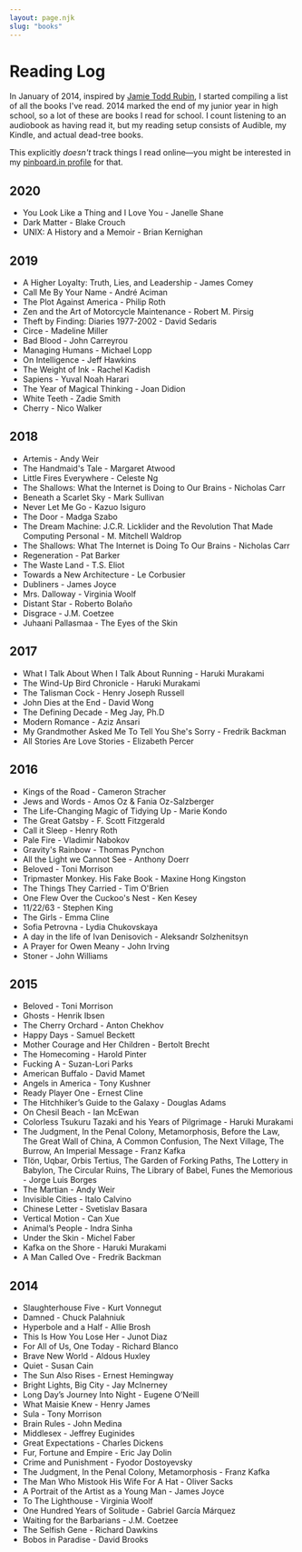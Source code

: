 ```yaml
---
layout: page.njk
slug: "books"
---
```


# Reading Log

In January of 2014, inspired by [Jamie Todd Rubin](http://www.jamierubin.net), I started compiling a list of all the books I've read. 2014 marked the end of my junior year in high school, so a lot of these are books I read for school. I count listening to an audiobook as having read it, but my reading setup consists of Audible, my Kindle, and actual dead-tree books.

This explicitly _doesn't_ track things I read online—you might be interested in my [pinboard.in profile](https://pinboard.in/u:littleguy23) for that.

## 2020

- You Look Like a Thing and I Love You - Janelle Shane
- Dark Matter - Blake Crouch
- UNIX: A History and a Memoir - Brian Kernighan

## 2019

- A Higher Loyalty: Truth, Lies, and Leadership - James Comey
- Call Me By Your Name - André Aciman
- The Plot Against America - Philip Roth
- Zen and the Art of Motorcycle Maintenance - Robert M. Pirsig
- Theft by Finding: Diaries 1977-2002 - David Sedaris
- Circe - Madeline Miller
- Bad Blood - John Carreyrou
- Managing Humans - Michael Lopp
- On Intelligence - Jeff Hawkins
- The Weight of Ink - Rachel Kadish
- Sapiens - Yuval Noah Harari
- The Year of Magical Thinking - Joan Didion
- White Teeth - Zadie Smith
- Cherry - Nico Walker

## 2018

- Artemis - Andy Weir
- The Handmaid's Tale - Margaret Atwood
- Little Fires Everywhere - Celeste Ng
- The Shallows: What the Internet is Doing to Our Brains - Nicholas Carr
- Beneath a Scarlet Sky - Mark Sullivan
- Never Let Me Go - Kazuo Isiguro
- The Door - Madga Szabo
- The Dream Machine: J.C.R. Licklider and the Revolution That Made Computing Personal - M. Mitchell Waldrop
- The Shallows: What The Internet is Doing To Our Brains - Nicholas Carr
- Regeneration - Pat Barker
- The Waste Land - T.S. Eliot
- Towards a New Architecture - Le Corbusier
- Dubliners - James Joyce
- Mrs. Dalloway - Virginia Woolf
- Distant Star - Roberto Bolaño
- Disgrace - J.M. Coetzee
- Juhaani Pallasmaa - The Eyes of the Skin

## 2017

- What I Talk About When I Talk About Running - Haruki Murakami
- The Wind-Up Bird Chronicle - Haruki Murakami
- The Talisman Cock - Henry Joseph Russell
- John Dies at the End - David Wong
- The Defining Decade - Meg Jay, Ph.D
- Modern Romance - Aziz Ansari
- My Grandmother Asked Me To Tell You She's Sorry - Fredrik Backman
- All Stories Are Love Stories - Elizabeth Percer

## 2016

- Kings of the Road - Cameron Stracher
- Jews and Words - Amos Oz & Fania Oz-Salzberger
- The Life-Changing Magic of Tidying Up - Marie Kondo
- The Great Gatsby - F. Scott Fitzgerald
- Call it Sleep - Henry Roth
- Pale Fire - Vladimir Nabokov
- Gravity's Rainbow - Thomas Pynchon
- All the Light we Cannot See - Anthony Doerr
- Beloved - Toni Morrison
- Tripmaster Monkey. His Fake Book - Maxine Hong Kingston
- The Things They Carried - Tim O'Brien
- One Flew Over the Cuckoo's Nest - Ken Kesey
- 11/22/63 - Stephen King
- The Girls - Emma Cline
- Sofia Petrovna - Lydia Chukovskaya
- A day in the life of Ivan Denisovich - Aleksandr Solzhenitsyn
- A Prayer for Owen Meany - John Irving
- Stoner - John Williams

## 2015

- Beloved - Toni Morrison
- Ghosts - Henrik Ibsen
- The Cherry Orchard - Anton Chekhov
- Happy Days - Samuel Beckett
- Mother Courage and Her Children - Bertolt Brecht
- The Homecoming - Harold Pinter
- Fucking A - Suzan-Lori Parks
- American Buffalo - David Mamet
- Angels in America - Tony Kushner
- Ready Player One - Ernest Cline
- The Hitchhiker’s Guide to the Galaxy - Douglas Adams
- On Chesil Beach - Ian McEwan
- Colorless Tsukuru Tazaki and his Years of Pilgrimage - Haruki Murakami
- The Judgment, In the Penal Colony, Metamorphosis, Before the Law, The Great Wall of China, A Common Confusion, The Next Village, The Burrow, An Imperial Message - Franz Kafka
- Tlön, Uqbar, Orbis Tertius, The Garden of Forking Paths, The Lottery in Babylon, The Circular Ruins, The Library of Babel, Funes the Memorious - Jorge Luis Borges
- The Martian - Andy Weir
- Invisible Cities - Italo Calvino
- Chinese Letter - Svetislav Basara
- Vertical Motion - Can Xue
- Animal’s People - Indra Sinha
- Under the Skin - Michel Faber
- Kafka on the Shore - Haruki Murakami
- A Man Called Ove - Fredrik Backman

## 2014

- Slaughterhouse Five - Kurt Vonnegut
- Damned - Chuck Palahniuk
- Hyperbole and a Half - Allie Brosh
- This Is How You Lose Her - Junot Diaz
- For All of Us, One Today - Richard Blanco
- Brave New World - Aldous Huxley
- Quiet - Susan Cain
- The Sun Also Rises - Ernest Hemingway
- Bright Lights, Big City - Jay McInerney
- Long Day’s Journey Into Night - Eugene O’Neill
- What Maisie Knew - Henry James
- Sula - Tony Morrison
- Brain Rules - John Medina
- Middlesex - Jeffrey Euginides
- Great Expectations - Charles Dickens
- Fur, Fortune and Empire - Eric Jay Dolin
- Crime and Punishment - Fyodor Dostoyevsky
- The Judgment, In the Penal Colony, Metamorphosis - Franz Kafka
- The Man Who Mistook His Wife For A Hat - Oliver Sacks
- A Portrait of the Artist as a Young Man - James Joyce
- To The Lighthouse - Virginia Woolf
- One Hundred Years of Solitude - Gabriel García Márquez
- Waiting for the Barbarians - J.M. Coetzee
- The Selfish Gene - Richard Dawkins
- Bobos in Paradise - David Brooks
